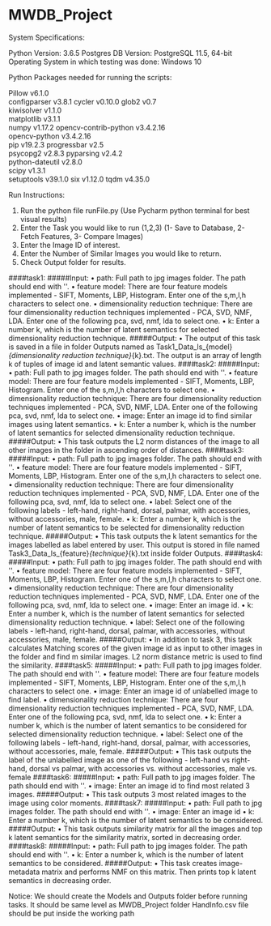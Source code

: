 # MWDB_Project
System Specifications:

Python Version: 3.6.5
Postgres DB Version: PostgreSQL 11.5, 64-bit
Operating System in which testing was done: Windows 10

Python Packages needed for running the scripts:

Pillow			v6.1.0	
configparser		v3.8.1
cycler			v0.10.0	
glob2			v0.7	
kiwisolver		v1.1.0	
matplotlib		v3.1.1	
numpy			v1.17.2	
opencv-contrib-python	v3.4.2.16	
opencv-python		v3.4.2.16	
pip			v19.2.3	
progressbar		v2.5	
psycopg2		v2.8.3
pyparsing		v2.4.2	
python-dateutil		v2.8.0	
scipy			v1.3.1	
setuptools		v39.1.0	
six			v1.12.0	
tqdm			v4.35.0	

Run Instructions:

1. Run the python file runFile.py (Use Pycharm python terminal for best visual results)
2. Enter the Task you would like to run (1,2,3) (1- Save to Database, 2- Fetch Features, 3- Compare Images)
3. Enter the Image ID of interest.
4. Enter the Number of Similar Images you would like to return.
5. Check Output folder for results.

####task1:
    #####Input:
        • path: Full path to jpg images folder. The path should end with '\'.
        • feature model: There are four feature models implemented - SIFT, Moments, LBP, Histogram. Enter one of the s,m,l,h characters to select one.
        • dimensionality reduction technique: There are four dimensionality reduction techniques implemented - PCA, SVD, NMF, LDA. Enter one of the following pca, svd, nmf, lda to select one.
        • k: Enter a number k, which is the number of latent semantics for selected dimensionality reduction technique.
    #####Output:
        • The output of this task is saved in a file in folder Outputs named as Task1_Data_ls_{model}_{dimensionality reduction technique}_{k}.txt. The output is an array of length k of tuples of image id and latent semantic values.
####task2:
    #####Input:
        • path: Full path to jpg images folder. The path should end with '\'.
        • feature model: There are four feature models implemented - SIFT, Moments, LBP, Histogram. Enter one of the s,m,l,h characters to select one.
        • dimensionality reduction technique: There are four dimensionality reduction techniques implemented - PCA, SVD, NMF, LDA. Enter one of the following pca, svd, nmf, lda to select one.
        • image: Enter an image id to find similar images using latent semantics.
        • k: Enter a number k, which is the number of latent semantics for selected dimensionality reduction technique.
    #####Output:
        • This task outputs the L2 norm distances of the image to all other images in the folder in ascending order of distances.
####task3:
    #####Input:
        • path: Full path to jpg images folder. The path should end with '\'.
        • feature model: There are four feature models implemented - SIFT, Moments, LBP, Histogram. Enter one of the s,m,l,h characters to select one.
        • dimensionality reduction technique: There are four dimensionality reduction techniques implemented - PCA, SVD, NMF, LDA. Enter one of the following pca, svd, nmf, lda to select one.
        • label: Select one of the following labels - left-hand, right-hand, dorsal, palmar, with accessories, without accessories, male, female.
        • k: Enter a number k, which is the number of latent semantics to be selected for dimensionality reduction technique.
    #####Output:
        • This task outputs the k latent semantics for the images labelled as label entered by user. This output is stored in file named Task3_Data_ls_{feature}_{technique}_{k}.txt inside folder Outputs.
####task4:
    #####Input:
        • path: Full path to jpg images folder. The path should end with '\'.
        • feature model: There are four feature models implemented - SIFT, Moments, LBP, Histogram. Enter one of the s,m,l,h characters to select one.
        • dimensionality reduction technique: There are four dimensionality reduction techniques implemented - PCA, SVD, NMF, LDA. Enter one of the following pca, svd, nmf, lda to select one.
        • image: Enter an image id.
        • k: Enter a number k, which is the number of latent semantics for selected dimensionality reduction technique.
        • label: Select one of the following labels - left-hand, right-hand, dorsal, palmar, with accessories, without accessories, male, female.
    #####Output:
        • In addition to task 3, this task calculates Matching scores of the given image id as input to other images in the folder and find m similar images. L2 norm distance metric is used to find the similarity.
####task5:
    #####Input:
        • path: Full path to jpg images folder. The path should end with '\'.
        • feature model: There are four feature models implemented - SIFT, Moments, LBP, Histogram. Enter one of the s,m,l,h characters to select one.
        • image: Enter an image id of unlabelled image to find label.
        • dimensionality reduction technique: There are four dimensionality reduction techniques implemented - PCA, SVD, NMF, LDA. Enter one of the following pca, svd, nmf, lda to select one.
        • k: Enter a number k, which is the number of latent semantics to be considered for selected dimensionality reduction technique.
        • label: Select one of the following labels - left-hand, right-hand, dorsal, palmar, with accessories, without accessories, male, female.
    #####Output:
        • This task outputs the label of the unlabelled image as one of the following - left-hand vs right-hand, dorsal vs palmar, with accessories vs. without accessories, male vs. female
####task6:
    #####Input:
        • path: Full path to jpg images folder. The path should end with '\'.
        • image: Enter an image id to find most related 3 images.
    #####Output:
        • This task outputs 3 most related images to the image using color moments.
####task7:
    #####Input:
        • path: Full path to jpg images folder. The path should end with '\'.
        • image: Enter an image id
        • k: Enter a number k, which is the number of latent semantics to be considered.
    #####Output:
        • This task outputs similarity matrix for all the images and top k latent semantics for the similarity matrix, sorted in decreasing order.
####task8:
    #####Input:
        • path: Full path to jpg images folder. The path should end with '\'.
        • k: Enter a number k, which is the number of latent semantics to be considered.
    #####Output:
        • This task creates image-metadata matrix and performs NMF on this matrix. Then prints top k latent semantics in decreasing order.

Notice:
We should create the Models and Outputs folder before running tasks. It should be same level as MWDB_Project folder
HandInfo.csv file should be put inside the working path

